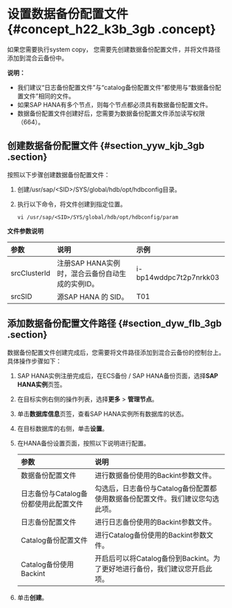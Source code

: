 # 设置数据备份配置文件 {#concept_h22_k3b_3gb .concept}

如果您需要执行system copy， 您需要先创建数据备份配置文件，并将文件路径添加到混合云备份中。

**说明：** 

-   我们建议“日志备份配置文件”与“catalog备份配置文件”都使用与“数据备份配置文件”相同的文件。
-   如果SAP HANA有多个节点，则每个节点都必须具有数据备份配置文件。
-   数据备份配置文件创建好后，您需要为数据备份配置文件添加读写权限（664）。

## 创建数据备份配置文件 {#section_yyw_kjb_3gb .section}

按照以下步骤创建数据备份配置文件：

1.  创建/usr/sap/<SID\>/SYS/global/hdb/opt/hdbconfig目录。
2.  执行以下命令，将文件创建到指定位置。

    ```
    vi /usr/sap/<SID>/SYS/global/hdb/opt/hdbconfig/param
    
    ```


**文件参数说明**

|参数|说明|示例|
|:-|:-|:-|
|srcClusterId|注册SAP HANA实例时，混合云备份自动生成的实例ID。|i-bp14wddpc7t2p7nrkk03|
|srcSID|源SAP HANA 的 SID。|T01|

## 添加数据备份配置文件路径 {#section_dyw_flb_3gb .section}

数据备份配置文件创建完成后，您需要将文件路径添加到混合云备份的控制台上。具体操作步骤如下：

1.  SAP HANA实例注册完成后，在ECS备份 / SAP HANA备份页面，选择**SAP HANA实例**页签。
2.  在目标实例右侧的操作列表，选择**更多** \> **管理节点**。
3.  单击**数据库信息**页签，查看SAP HANA实例所有数据库的状态。
4.  在目标数据库的右侧，单击**设置**。
5.  在HANA备份设置页面，按照以下说明进行配置。

    |参数|说明|
    |:-|:-|
    |数据备份配置文件|进行数据备份使用的Backint参数文件。|
    |日志备份与Catalog备份都使用此配置文件|勾选后，日志备份与Catalog备份配置都使用数据备份配置文件。我们建议您勾选此项。|
    |日志备份配置文件|进行日志备份使用的Backint参数文件。|
    |Catalog备份配置文件|进行Catalog备份使用的Backint参数文件。|
    |Catalog备份使用Backint|开启后可以将Catalog备份到Backint。为了更好地进行备份，我们建议您开启此项。|

6.  单击**创建**。


